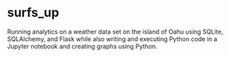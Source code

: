 # surfs_up
Running analytics on a weather data set on the island of Oahu using SQLite, SQLAlchemy, and Flask while also writing and executing Python code in a Jupyter notebook and creating graphs using Python.
